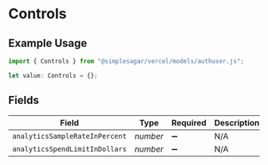 # Controls

## Example Usage

```typescript
import { Controls } from "@simplesagar/vercel/models/authuser.js";

let value: Controls = {};
```

## Fields

| Field                          | Type                           | Required                       | Description                    |
| ------------------------------ | ------------------------------ | ------------------------------ | ------------------------------ |
| `analyticsSampleRateInPercent` | *number*                       | :heavy_minus_sign:             | N/A                            |
| `analyticsSpendLimitInDollars` | *number*                       | :heavy_minus_sign:             | N/A                            |